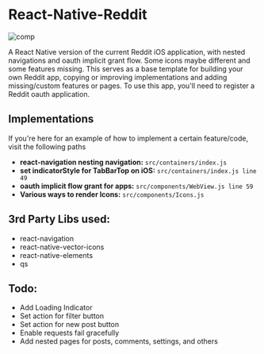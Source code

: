 # React-Native-Reddit

![comp](https://user-images.githubusercontent.com/20421030/27773626-d017a7dc-5f4b-11e7-807a-b9286f50b393.png)

A React Native version of the current Reddit iOS application, with nested navigations and oauth implicit grant flow.
Some icons maybe different and some features missing.
This serves as a base template for building your own Reddit app, copying or improving implementations and adding missing/custom features or pages.
To use this app, you'll need to register a Reddit oauth application.

## Implementations
If you're here for an example of how to implement a certain feature/code, visit the following paths
- **react-navigation nesting navigation:** `src/containers/index.js`
- **set indicatorStyle for TabBarTop on iOS:** `src/containers/index.js line 49`
- **oauth implicit flow grant for apps:** `src/components/WebView.js line 59`
- **Various ways to render Icons:** `src/components/Icons.js`


## 3rd Party Libs used:
- react-navigation
- react-native-vector-icons
- react-native-elements
- qs 

## Todo:
- Add Loading Indicator
- Set action for filter button
- Set action for new post button
- Enable requests fail gracefully
- Add nested pages for posts, comments, settings, and others
